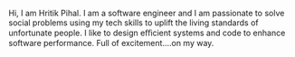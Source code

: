 Hi, I am Hritik Pihal. I am a software engineer and I am passionate to solve social problems using my tech skills to uplift the living standards of unfortunate people. I like to design eﬃcient systems and code to enhance software performance. Full of excitement....on my way.

